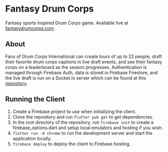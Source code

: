 # Fantasy Drum Corps

Fantasy sports inspired Drum Corps game. Available live at [fantasydrumcorps.com](https://fantasydrumcorps.com).

## About

Fans of Drum Corps International can create tours of up to 22 people, draft their favorite drum corps captions in live draft events, and see their fantasy corps on a leaderboard as the season progresses. Authentication is managed through Firebase Auth, data is stored in Firebase Firestore, and the live draft is run on a Socket.io server which can be found at this [repository](https://github.com/ssg406/fantasy_drum_corps_server).

## Running the Client

1. Create a Firebase project to use when initializing the client.
2. Clone the repository and run `flutter pub get` to get dependencies.
3. In the root directory of the repository, run `firebase init` to create a firebase_options.dart and setup local emulators and hosting if you wish.
4. `flutter run -d chrome` to run the development server and start the application locally.
5. `firebase deploy` to deploy the client to Firebase hosting.
